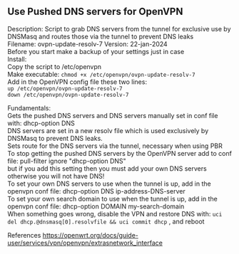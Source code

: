 ## Use Pushed DNS servers for OpenVPN
 Description: Script to grab DNS servers from the tunnel for exclusive use by DNSMasq and routes those via the tunnel to prevent DNS leaks  
 Filename: ovpn-update-resolv-7
 Version: 22-jan-2024  
 Before you start make a backup of your settings just in case  
 Install:  
  Copy the script to /etc/openvpn  
  Make executable: `chmod +x /etc/openvpn/ovpn-update-resolv-7`  
  Add in the OpenVPN config file these two lines:  
   `up /etc/openvpn/ovpn-update-resolv-7`  
   `down /etc/openvpn/ovpn-update-resolv-7`  
    
 Fundamentals:  
  Gets the pushed DNS servers and DNS servers manually set in conf file with: dhcp-option DNS <ip-address-of-DNS-server>  
  DNS servers are set in a new resolv file which is used exclusively by DNSMasq to prevent DNS leaks.  
  Sets route for the DNS servers via the tunnel, necessary when using PBR  
  To stop getting the pushed DNS servers by the OpenVPN server add to conf file: pull-filter ignore "dhcp-option DNS"  
     but if you add this setting then you must add your own DNS servers otherwise you will not have DNS!  
  To set your own DNS servers to use when the tunnel is up, add in the openvpn conf file: dhcp-option DNS ip-address-DNS-server  
  To set your own search domain to use when the tunnel is up, add in the openvpn conf file: dhcp-option DOMAIN my-search-domain  
  When something goes wrong, disable the VPN and restore DNS with: `uci del dhcp.@dnsmasq[0].resolvfile && uci commit dhcp` , and reboot  

References
 https://openwrt.org/docs/guide-user/services/vpn/openvpn/extrasnetwork_interface 
